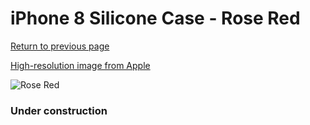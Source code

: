 # iPhone 8 Silicone Case - Rose Red

[Return to previous page](/iphone_7)

[High-resolution image from Apple](https://store.storeimages.cdn-apple.com/8756/as-images.apple.com/is/MQGT2?wid=4500&hei=4500&fmt=png)

<div style="width: 384px"><img src="/everypreview/MQGT2.png" alt="Rose Red"></div>

### Under construction
